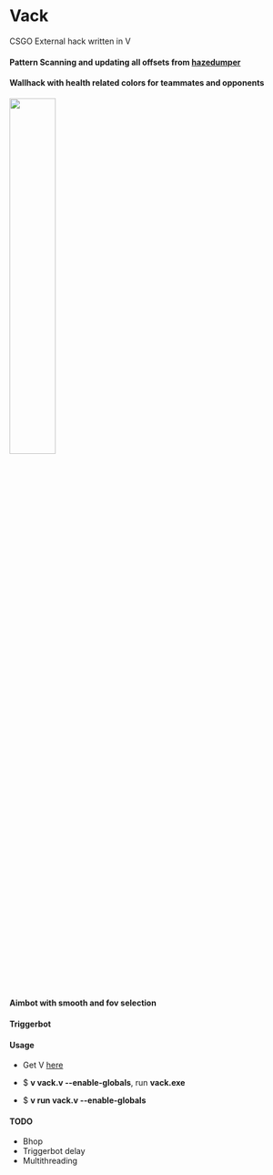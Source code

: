 # Vack
CSGO External hack written in V

#### Pattern Scanning and updating all offsets from [hazedumper](https://github.com/frk1/hazedumper/blob/master/config.json)

#### Wallhack with health related colors for teammates and opponents
<img src="https://i.imgur.com/5XrlCi6.jpg" width="40%">

#### Aimbot with smooth and fov selection

#### Triggerbot

#### Usage

  * Get V [here](https://github.com/vlang/v/blob/master/README.md#installing-v-from-source)

  * $ **v vack.v --enable-globals**, run **vack.exe**
  * $ **v run vack.v --enable-globals**

#### TODO 

  * Bhop
  * Triggerbot delay
  * Multithreading
